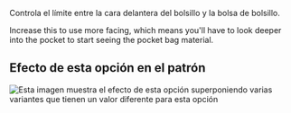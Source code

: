 Controla el límite entre la cara delantera del bolsillo y la bolsa de bolsillo.

Increase this to use more facing, which means you'll have to look deeper into the pocket to start seeing the pocket bag material.

## Efecto de esta opción en el patrón

![Esta imagen muestra el efecto de esta opción superponiendo varias variantes que tienen un valor diferente para esta opción](charlie_frontpocketfacing_sample.svg "Efecto de esta opción en el patrón")
